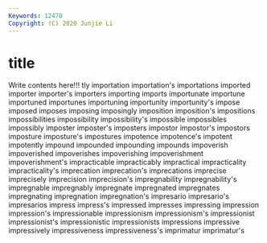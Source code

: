 ```yaml
---
Keywords: 12470
Copyright: (C) 2020 Junjie Li
---
```


# title

Write contents here!!!
tly 
importation 
importation's 
importations 
imported
importer 
importer's 
importers 
importing 
imports 
importunate 
importune 
importuned 
importunes 
importuning
importunity 
importunity's 
impose 
imposed 
imposes 
imposing 
imposingly 
imposition 
imposition's 
impositions
impossibilities 
impossibility 
impossibility's 
impossible 
impossibles 
impossibly 
imposter 
imposter's 
imposters 
impostor
impostor's 
impostors 
imposture 
imposture's 
impostures 
impotence 
impotence's 
impotent 
impotently 
impound
impounded 
impounding 
impounds 
impoverish 
impoverished 
impoverishes 
impoverishing 
impoverishment 
impoverishment's 
impracticable
impracticably 
impractical 
impracticality 
impracticality's 
imprecation 
imprecation's 
imprecations 
imprecise 
imprecisely 
imprecision
imprecision's 
impregnability 
impregnability's 
impregnable 
impregnably 
impregnate 
impregnated 
impregnates 
impregnating 
impregnation
impregnation's 
impresario 
impresario's 
impresarios 
impress 
impress's 
impressed 
impresses 
impressing 
impression
impression's 
impressionable 
impressionism 
impressionism's 
impressionist 
impressionist's 
impressionistic 
impressionists 
impressions 
impressive
impressively 
impressiveness 
impressiveness's 
imprimatur 
imprimatur's 

